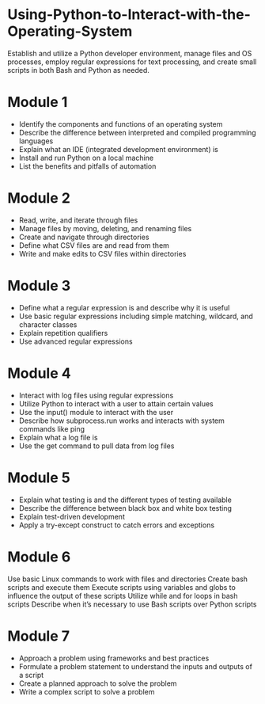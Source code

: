 # Using-Python-to-Interact-with-the-Operating-System
Establish and utilize a Python developer environment, manage files and OS processes, employ regular expressions for text processing, and create small scripts in both Bash and Python as needed.

# Module 1
- Identify the components and functions of an operating system
- Describe the difference between interpreted and compiled programming languages
- Explain what an IDE (integrated development environment) is
- Install and run Python on a local machine
- List the benefits and pitfalls of automation

# Module 2
- Read, write, and iterate through files
- Manage files by moving, deleting, and renaming files
- Create and navigate through directories
- Define what CSV files are and read from them
- Write and make edits to CSV files within directories

# Module 3
- Define what a regular expression is and describe why it is useful
- Use basic regular expressions including simple matching, wildcard, and character classes
- Explain repetition qualifiers
- Use advanced regular expressions

# Module 4
- Interact with log files using regular expressions
- Utilize Python to interact with a user to attain certain values
- Use the input() module to interact with the user
- Describe how subprocess.run works and interacts with system commands like ping
- Explain what a log file is
- Use the get command to pull data from log files

# Module 5
- Explain what testing is and the different types of testing available
- Describe the difference between black box and white box testing
- Explain test-driven development
- Apply a try-except construct to catch errors and exceptions

# Module 6
Use basic Linux commands to work with files and directories
Create bash scripts and execute them
Execute scripts using variables and globs to influence the output of these scripts
Utilize while and for loops in bash scripts
Describe when it’s necessary to use Bash scripts over Python scripts

# Module 7
- Approach a problem using frameworks and best practices
- Formulate a problem statement to understand the inputs and outputs of a script
- Create a planned approach to solve the problem
- Write a complex script to solve a problem
